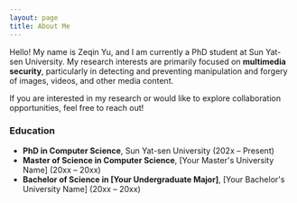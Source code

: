 ```yaml
---
layout: page
title: About Me
---
```


Hello! My name is Zeqin Yu, and I am currently a PhD student at Sun Yat-sen University. 
My research interests are primarily focused on **multimedia security**, particularly in detecting and preventing manipulation and forgery of images, videos, and other media content.

If you are interested in my research or would like to explore collaboration opportunities, feel free to reach out!

### Education

- **PhD in Computer Science**, Sun Yat-sen University (202x – Present)
- **Master of Science in Computer Science**, [Your Master's University Name] (20xx – 20xx)
- **Bachelor of Science in [Your Undergraduate Major]**, [Your Bachelor's University Name] (20xx – 20xx)

<!-- Command: Include research topics and specific interests -->
<!-- Command: Mention collaboration opportunities -->

